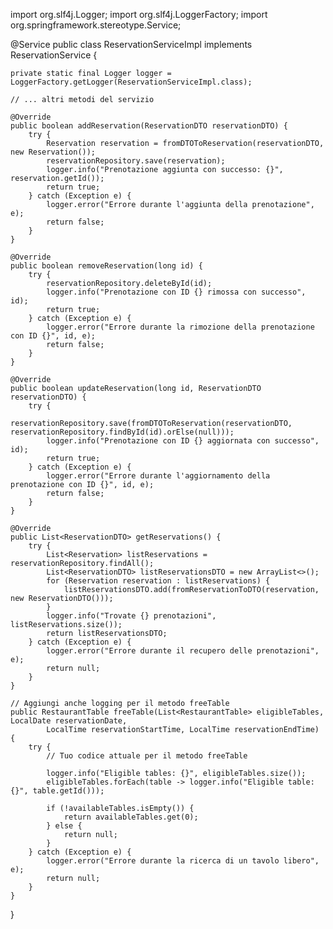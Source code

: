import org.slf4j.Logger;
import org.slf4j.LoggerFactory;
import org.springframework.stereotype.Service;

@Service
public class ReservationServiceImpl implements ReservationService {

    private static final Logger logger = LoggerFactory.getLogger(ReservationServiceImpl.class);

    // ... altri metodi del servizio

    @Override
    public boolean addReservation(ReservationDTO reservationDTO) {
        try {
            Reservation reservation = fromDTOToReservation(reservationDTO, new Reservation());
            reservationRepository.save(reservation);
            logger.info("Prenotazione aggiunta con successo: {}", reservation.getId());
            return true;
        } catch (Exception e) {
            logger.error("Errore durante l'aggiunta della prenotazione", e);
            return false;
        }
    }

    @Override
    public boolean removeReservation(long id) {
        try {
            reservationRepository.deleteById(id);
            logger.info("Prenotazione con ID {} rimossa con successo", id);
            return true;
        } catch (Exception e) {
            logger.error("Errore durante la rimozione della prenotazione con ID {}", id, e);
            return false;
        }
    }

    @Override
    public boolean updateReservation(long id, ReservationDTO reservationDTO) {
        try {
            reservationRepository.save(fromDTOToReservation(reservationDTO, reservationRepository.findById(id).orElse(null)));
            logger.info("Prenotazione con ID {} aggiornata con successo", id);
            return true;
        } catch (Exception e) {
            logger.error("Errore durante l'aggiornamento della prenotazione con ID {}", id, e);
            return false;
        }
    }

    @Override
    public List<ReservationDTO> getReservations() {
        try {
            List<Reservation> listReservations = reservationRepository.findAll();
            List<ReservationDTO> listReservationsDTO = new ArrayList<>();
            for (Reservation reservation : listReservations) {
                listReservationsDTO.add(fromReservationToDTO(reservation, new ReservationDTO()));
            }
            logger.info("Trovate {} prenotazioni", listReservations.size());
            return listReservationsDTO;
        } catch (Exception e) {
            logger.error("Errore durante il recupero delle prenotazioni", e);
            return null;
        }
    }

    // Aggiungi anche logging per il metodo freeTable
    public RestaurantTable freeTable(List<RestaurantTable> eligibleTables, LocalDate reservationDate,
            LocalTime reservationStartTime, LocalTime reservationEndTime) {
        try {
            // Tuo codice attuale per il metodo freeTable

            logger.info("Eligible tables: {}", eligibleTables.size());
            eligibleTables.forEach(table -> logger.info("Eligible table: {}", table.getId()));

            if (!availableTables.isEmpty()) {
                return availableTables.get(0);
            } else {
                return null;
            }
        } catch (Exception e) {
            logger.error("Errore durante la ricerca di un tavolo libero", e);
            return null;
        }
    }
}